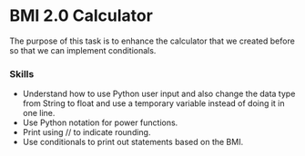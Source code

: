 # BMI 2.0 Calculator
The purpose of this task is to enhance the calculator that we created before so that we can implement conditionals.

### Skills
  - Understand how to use Python user input and also change the data type from String to float and use a temporary variable instead of doing it in one line.
  - Use Python notation for power functions.
  - Print using // to indicate rounding.
  - Use conditionals to print out statements based on the BMI.
